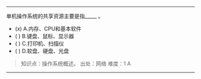 ---
单机操作系统的共享资源主要是指_____ 。
- (x) A.内存、CPU和基本软件 
- ( ) B.键盘、鼠标、显示器 
- ( ) C.打印机、扫描仪 
- ( ) D.软盘、硬盘、光盘

> 知识点：操作系统概述。
> 出处：网络
> 难度：1
> A

---